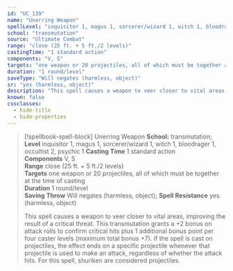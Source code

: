 ```yaml
---
id: "UC_139"
name: "Unerring Weapon"
spellLevel: "inquisitor 1, magus 1, sorcerer/wizard 1, witch 1, bloodrager 1, occultist 2, psychic 1"
school: "transmutation"
source: "Ultimate Combat"
range: "close (25 ft. + 5 ft./2 levels)"
castingTime: "1 standard action"
components: "V, S"
targets: "one weapon or 20 projectiles, all of which must be together at the time of casting"
duration: "1 round/level"
saveType: "Will negates (harmless, object)"
sr: "yes (harmless, object)"
description: "This spell causes a weapon to veer closer to vital areas, improving the result of a critical threat. This transmutation grants a +2 bonus on attack rolls to confirm critical hits plus 1 additional bonus point per four caster levels (maximum total bonus +7). If the spell is cast on projectiles, the effect ends on a specific projectile whenever that projectile is used to make an attack, regardless of whether the attack hits. For this spell, shuriken are considered projectiles."
known: false
cssclasses:
  - hide-title
  - hide-properties
---
```


> [!spellbook-spell-block] Unerring Weapon
> **School:** transmutation; **Level** inquisitor 1, magus 1, sorcerer/wizard 1, witch 1, bloodrager 1, occultist 2, psychic 1
> **Casting Time** 1 standard action  
> **Components** V, S  
> **Range** close (25 ft. + 5 ft./2 levels)  
> **Targets** one weapon or 20 projectiles, all of which must be together at the time of casting  
> **Duration** 1 round/level  
> **Saving Throw** Will negates (harmless, object); **Spell Resistance** yes (harmless, object)
> 
> This spell causes a weapon to veer closer to vital areas, improving the result of a critical threat. This transmutation grants a +2 bonus on attack rolls to confirm critical hits plus 1 additional bonus point per four caster levels (maximum total bonus +7). If the spell is cast on projectiles, the effect ends on a specific projectile whenever that projectile is used to make an attack, regardless of whether the attack hits. For this spell, shuriken are considered projectiles.